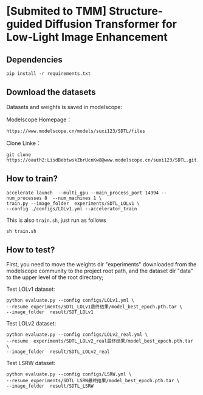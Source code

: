 

# [Submited to TMM] Structure-guided Diffusion Transformer for Low-Light Image Enhancement

## Dependencies

```
pip install -r requirements.txt
````

## Download the datasets

Datasets and weights is saved in modelscope:

Modelscope Homepage：

```
https://www.modelscope.cn/models/suxi123/SDTL/files
```

Clone Linke：

```
git clone https://oauth2:LisdBebtwskZbrUcnKw8@www.modelscope.cn/suxi123/SDTL.git
```

## How to train?

```
accelerate launch  --multi_gpu --main_process_port 14994 --num_processes 8  --num_machines 1 \
train.py --image_folder  experiments/SDTL_LOLv1 \
--config ./configs/LOLv1.yml --accelerator_train
```

This is also `train.sh`, just run as follows

```
sh train.sh
```

## How to test?

First, you need to move the weights dir "experiments" downloaded from the modelscope community to the project root path, and the dataset dir "data" to the upper level of the root directory;

Test LOLv1 dataset:

```
python evaluate.py --config configs/LOLv1.yml \
--resume experiments/SDTL_LOLv1最终结果/model_best_epoch.pth.tar \
--image_folder  result/SDT_LOLv1
```

Test LOLv2 dataset:

```
python evaluate.py --config configs/LOLv2_real.yml \
--resume  experiments/SDTL_LOLv2_real最终结果/model_best_epoch.pth.tar \
--image_folder  result/SDTL_LOLv2_real 
```

Test LSRW dataset:

```
python evaluate.py --config configs/LSRW.yml \
--resume experiments/SDTL_LSRW最终结果/model_best_epoch.pth.tar \
--image_folder  result/SDTL_LSRW 
```